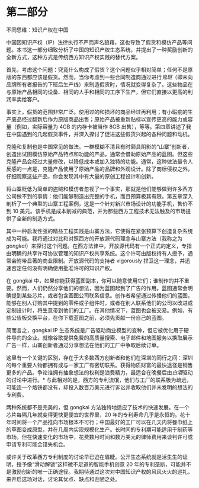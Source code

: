 # 第二部分

不同思维：知识产权在中国

中国因知识产权（IP）法律执行不严而声名狼藉，这也导致了假货和模仿产品等问题。本书这一部分细致分析了中国的知识产权生态系统，并提出了一种奖励创新的全新方式，这种方式是传统西方知识产权实践的替代方案。

首先，考虑这个问题：究竟什么构成了假货？这个问题似乎相对简单；任何不是原版的东西都应该是假货。然而，当你考虑到一些合同制造商通过进行*鬼班*（即未向品牌所有者报告的下班后生产线）来制造假货时，情况就变得复杂了。这些物品在与原始产品相同的设备、相同的人手和相同的工序下生产，但它们直接以更高的利润率卖给客户。

事实上，假货的范围非常广泛。使用过的和损坏的商品经过再利用；有小瑕疵的生产废品经过翻新后作为原版商品出售；原始产品被重新贴标以宣传更高的能力或容量（例如，实际容量为 4GB 的内存卡被当作 8GB 出售），等等。第四章讲述了我在中国遇到的几起假货事件，并深入探讨了促进这些假货兴起的各种问题和动机。

克隆和复制也是中国常见的做法。一群模糊不清且有时颇具阴影的“山寨”创新者，创造出试图模仿原始产品特点和功能的产品，通常会借助原始产品的蓝图。但这些克隆产品会经过大量修改，以降低成本或加入独特的功能。通常，这种做法最令人反感的一点是，克隆产品使用了原始产品的品牌和外观设计。除了商标侵权之外，仔细观察这些产品，你会发现其中有大量的原创工程设计和创新。

将山寨贬低为简单的盗贼和模仿者忽视了一个事实，那就是他们能够做到许多西方公司做不到的事情：他们能够制造出完整的手机，而且预算极其有限。第五章深入剖析了一个典型的山寨工程案例，这是一个针对新兴市场设计的功能手机，售价不到 10 美元。该手机是成本削减的典范，并为那些西方工程技术无法触及的市场提供了全新的制造方式。

其中一种启发性强的精益工程实践是山寨方法，它使得在紧张预算下创造复杂系统成为可能。我将通过对比和对照西方的开放源代码理念与山寨方法（我称之为*gongkai*）来探讨这个问题。在西方法律中，开放源代码有一个正式的定义，专指由明确的共享许可协议管理的知识产权共享系统。这个许可由版权持有人授予，通常会附带显著的商业限制。开放源代码的支持者 vigorously 捍卫这一理念，并迅速否定任何没有明确使用批准许可的知识产权。

在 gongkai 中，如果你能获得蓝图副本，你可以随意使用它们；谁制作的并不重要。然而，人们仍然分享他们的想法，因为蓝图起到了广告的作用。蓝图通常会明确提到某些芯片，或者包含画图公司联系信息。创作者希望通过传播他们的蓝图，能够在别人订购其中提到的零件或子组件时，或者在别人联系他们的公司以改进或定制设计时，将生意带到他们的工厂。在其他情况下，蓝图也会被交易。例如，有些公告板交换平台，在你下载蓝图之前，必须先贡献一份自己的蓝图。

简而言之，gongkai IP 生态系统是广告驱动商业模型的变种，但它被优化用于硬件导向的企业。就像谷歌提供免费的高质量搜索、电子邮件和地图服务以换取展示广告一样，山寨创新者通过分享想法在他们的工厂中争取后续订单。

这里有一个关键的区别，存在于大多数西方创新者和他们在深圳的同行之间：深圳的每个重要人物都拥有或与一家工厂有密切联系。获得物质财富的最快途径是销售更多的产品。争论谁拥有抽象想法的权利是浪费精力，最适合在晚餐后由*白酒*驱动的讨论中进行。* 与此相对的是，西方的专利流氓，他们与工厂的联系极为疏远，可能连一个烙铁都没有，却投入数百万美元进行诉讼并收取他们并未发明的想法的专利费。

两种系统都不是完美的，但 gongkai 方法独特地适应了技术的快速发展。在一个芯片每隔几年就变得更快更便宜的世界里，20 年的专利寿命几乎是永恒的。花十年时间将一个产品推向市场根本不可行；中国最好的工厂可以在几天内将餐巾纸上的草图变成原型，并在几周内实现规模化生产。长时间的专利期可能适用于制药等市场，但在快速变化的市场中，花费数月时间和数万美元的律师费用来谈判许可或申请专利可能会错失机会。

或许关于改革西方专利制度的讨论早已迫在眉睫。公开生态系统就是活生生的证明，授予像“滑动解锁”这样微不足道的智能手机创意 20 年的专利垄断，可能并不是激励创新的唯一正确途径。我期待通过这次对中国知识产权的风风火火的巡礼，来开启这场对话，讨论其优点、缺点和丑陋之处。

